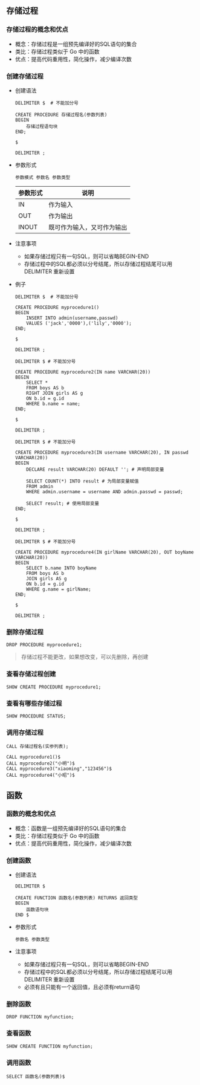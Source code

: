 ## 存储过程

### 存储过程的概念和优点

* 概念：存储过程是一组预先编译好的SQL语句的集合
* 类比：存储过程类似于 Go 中的函数
* 优点：提高代码重用性，简化操作，减少编译次数



### 创建存储过程

* 创建语法

  ```mysql
  DELIMITER $  # 不能加分号
  
  CREATE PROCEDURE 存储过程名(参数列表)
  BEGIN
      存储过程语句块
  END;
  
  $
  
  DELIMITER ;
  ```

* 参数形式

  ```mysql
  参数模式 参数名 参数类型
  ```

  | 参数形式 | 说明                       |
  | -------- | -------------------------- |
  | IN       | 作为输入                   |
  | OUT      | 作为输出                   |
  | INOUT    | 既可作为输入，又可作为输出 |

* 注意事项

  * 如果存储过程只有一句SQL，则可以省略BEGIN-END
  * 存储过程中的SQL都必须以分号结尾，所以存储过程结尾可以用 DELIMITER 重新设置

* 例子

  ```mysql
  DELIMITER $  # 不能加分号
  
  CREATE PROCEDURE myprocedure1()
  BEGIN
      INSERT INTO admin(username,passwd)
      VALUES ('jack','0000'),('lily','0000');
  END; 
  
  $
  
  DELIMITER ;
  ```

  ```mysql
  DELIMITER $ # 不能加分号
  
  CREATE PROCEDURE myprocedure2(IN name VARCHAR(20))
  BEGIN
      SELECT *
      FROM boys AS b
      RIGHT JOIN girls AS g
      ON b.id = g.id
      WHERE b.name = name;
  END; 
  
  $
  
  DELIMITER ;
  ```

  ```mysql
  DELIMITER $ # 不能加分号
  
  CREATE PROCEDURE myprocedure3(IN username VARCHAR(20), IN passwd VARCHAR(20))
  BEGIN
      DECLARE result VARCHAR(20) DEFAULT ''; # 声明局部变量
      
      SELECT COUNT(*) INTO result # 为局部变量赋值
      FROM admin
      WHERE admin.username = username AND admin.passwd = passwd;
      
      SELECT result; # 使用局部变量
  END; 
  
  $
  
  DELIMITER ;
  ```

  ```mysql
  DELIMITER $ # 不能加分号
  
  CREATE PROCEDURE myprocedure4(IN girlName VARCHAR(20), OUT boyName VARCHAR(20))
  BEGIN
      SELECT b.name INTO boyName
      FROM boys AS b
      JOIN girls AS g
      ON b.id = g.id
      WHERE g.name = girlName;
  END; 
  
  $
  
  DELIMITER ;
  ```

### 删除存储过程

```mysql
DROP PROCEDURE myprocedure1;
```

> 存储过程不能更改，如果想改变，可以先删除，再创建

### 查看存储过程创建

```mysql
SHOW CREATE PROCEDURE myprocedure1;
```

### 查看有哪些存储过程

```mysql
SHOW PROCEDURE STATUS;
```

### 调用存储过程

```mysql
CALL 存储过程名(实参列表);

CALL myprocedure1()$
CALL myprocedure2("小明")$
CALL myprocedure3("xiaoming","123456")$
CALL myprocedure4("小昭")$
```



## 函数

### 函数的概念和优点

- 概念：函数是一组预先编译好的SQL语句的集合
- 类比：存储过程类似于 Go 中的函数
- 优点：提高代码重用性，简化操作，减少编译次数

### 创建函数

- 创建语法

  ```mysql
  DELIMITER $
  
  CREATE FUNCTION 函数名(参数列表) RETURNS 返回类型
  BEGIN
      函数语句块
  END $
  ```

- 参数形式

  ```mysql
  参数名 参数类型
  ```

- 注意事项

  - 如果存储过程只有一句SQL，则可以省略BEGIN-END
  - 存储过程中的SQL都必须以分号结尾，所以存储过程结尾可以用 DELIMITER 重新设置
  - 必须有且只能有一个返回值，且必须有return语句

### 删除函数

```mysql
DROP FUNCTION myfunction;
```

### 查看函数

```mysql
SHOW CREATE FUNCTION myfunction;
```

### 调用函数

```mysql
SELECT 函数名(参数列表)$
```





